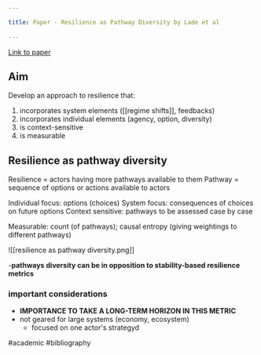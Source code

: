 ```yaml
---
title: Paper - Resilience as Pathway Diversity by Lade et al 
---
```

[Link to paper](https://arxiv.org/ftp/arxiv/papers/1911/1911.02294.pdf)

## Aim 
Develop an approach to resilience that:
1. incorporates system elements ([[regime shifts]], feedbacks)
2. incorporates individual elements (agency, option, diversity)
3. is context-sensitive
4. is measurable

## Resilience as pathway diversity
Resilience = actors having more pathways available to them
Pathway = sequence of options or actions available to actors

Individual focus: options (choices)
System focus: consequences of choices on future options
Context sensitive: pathways to be assessed case by case

Measurable: count (of pathways); causal entropy (giving weightings to different pathways)

![[resilience as pathway diversity.png]]

-**pathways diversity can be in opposition to stability-based resilience metrics**

### important considerations
- **IMPORTANCE TO TAKE A LONG-TERM HORIZON IN THIS METRIC**
- not geared for large systems (economy, ecosystem)
	- focused on one actor's strategyd

#academic #bibliography 
